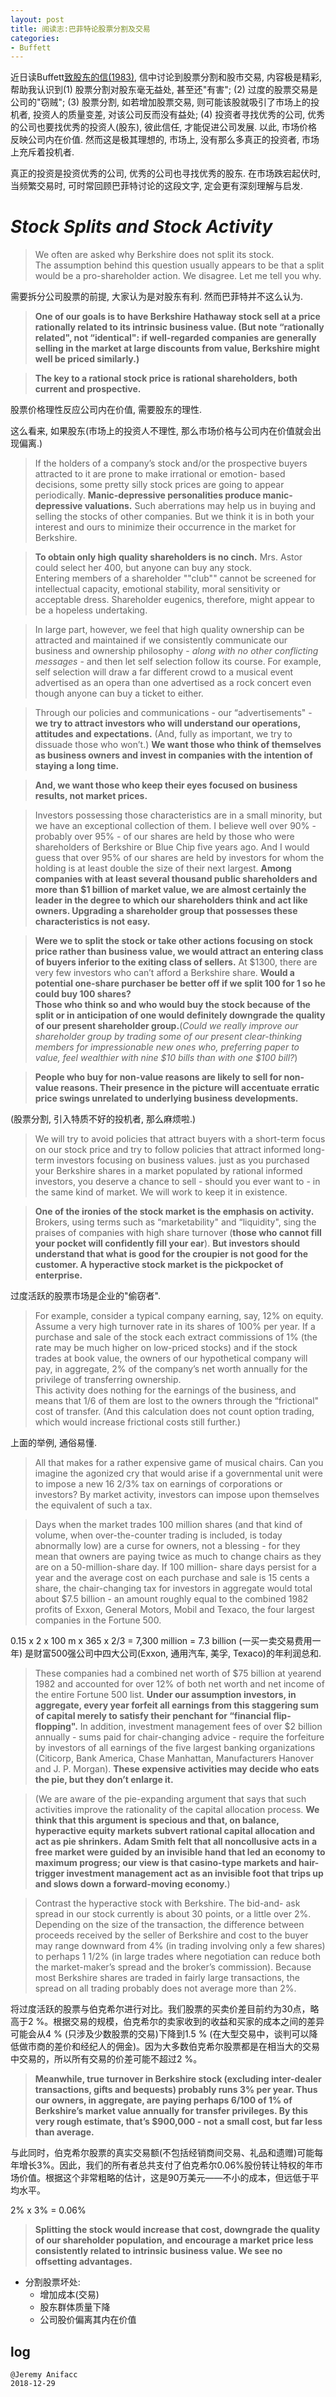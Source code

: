 ```yaml
---
layout: post
title: 阅读志:巴菲特论股票分割及交易
categories:
- Buffett
---
```

近日读Buffett[致股东的信(1983)](http://www.berkshirehathaway.com/letters/1983.html), 信中讨论到股票分割和股市交易, 内容极是精彩, 帮助我认识到(1) 股票分割对股东毫无益处, 甚至还"有害"; (2) 过度的股票交易是公司的"窃贼"; (3) 股票分割, 如若增加股票交易, 则可能该股就吸引了市场上的投机者, 投资人的质量变差, 对该公司反而没有益处; (4) 投资者寻找优秀的公司, 优秀的公司也要找优秀的投资人(股东), 彼此信任, 才能促进公司发展. 以此, 市场价格反映公司内在价值. 然而这是极其理想的, 市场上, 没有那么多真正的投资者, 市场上充斥着投机者.

真正的投资是投资优秀的公司, 优秀的公司也寻找优秀的股东. 在市场跌宕起伏时, 当频繁交易时, 可时常回顾巴菲特讨论的这段文字, 定会更有深刻理解与启发. 

# *Stock Splits and Stock Activity*

> We often are asked why Berkshire does not split its stock.  
The assumption behind this question usually appears to be that a 
split would be a pro-shareholder action.  We disagree.  Let me 
tell you why.

需要拆分公司股票的前提, 大家认为是对股东有利. 然而巴菲特并不这么认为.

> **One of our goals is to have Berkshire Hathaway stock sell at 
a price rationally related to its intrinsic business value.  (But 
note “rationally related", not “identical": if well-regarded 
companies are generally selling in the market at large discounts 
from value, Berkshire might well be priced similarly.)** 

> **The key to 
a rational stock price is rational shareholders, both current and 
prospective.**

股票价格理性反应公司内在价值, 需要股东的理性. 

这么看来, 如果股东(市场上的投资人不理性, 那么市场价格与公司内在价值就会出现偏离.)

> If the holders of a company’s stock and/or the prospective 
buyers attracted to it are prone to make irrational or emotion-
based decisions, some pretty silly stock prices are going to 
appear periodically.  **Manic-depressive personalities produce 
manic-depressive valuations.**  Such aberrations may help us in 
buying and selling the stocks of other companies.  But we think 
it is in both your interest and ours to minimize their occurrence 
in the market for Berkshire.

> **To obtain only high quality shareholders is no cinch.**  Mrs. 
Astor could select her 400, but anyone can buy any stock.  
Entering members of a shareholder ""club"" cannot be screened for 
intellectual capacity, emotional stability, moral sensitivity or 
acceptable dress.  Shareholder eugenics, therefore, might appear 
to be a hopeless undertaking.

> In large part, however, we feel that high quality ownership 
can be attracted and maintained if we consistently communicate 
our business and ownership philosophy - *along with no other 
conflicting messages* - and then let self selection follow its 
course.  For example, self selection will draw a far different 
crowd to a musical event advertised as an opera than one 
advertised as a rock concert even though anyone can buy a ticket 
to either.

> Through our policies and communications - our 
“advertisements" - **we try to attract investors who will 
understand our operations, attitudes and expectations.** (And, 
fully as important, we try to dissuade those who won’t.) **We want 
those who think of themselves as business owners and invest in 
companies with the intention of staying a long time.**  

> **And, we 
want those who keep their eyes focused on business results, not 
market prices.**

> Investors possessing those characteristics are in a small 
minority, but we have an exceptional collection of them.  I 
believe well over 90% - probably over 95% - of our shares are 
held by those who were shareholders of Berkshire or Blue Chip 
five years ago.  And I would guess that over 95% of our shares 
are held by investors for whom the holding is at least double the 
size of their next largest.  **Among companies with at least 
several thousand public shareholders and more than $1 billion of 
market value, we are almost certainly the leader in the degree to 
which our shareholders think and act like owners.  Upgrading a 
shareholder group that possesses these characteristics is not 
easy.**

> **Were we to split the stock or take other actions focusing on 
stock price rather than business value, we would attract an 
entering class of buyers inferior to the exiting class of 
sellers.**  At $1300, there are very few investors who can’t afford 
a Berkshire share.  **Would a potential one-share purchaser be 
better off if we split 100 for 1 so he could buy 100 shares?  
Those who think so and who would buy the stock because of the 
split or in anticipation of one would definitely downgrade the 
quality of our present shareholder group.**(*Could we really 
improve our shareholder group by trading some of our present 
clear-thinking members for impressionable new ones who, 
preferring paper to value, feel wealthier with nine $10 bills 
than with one $100 bill?*) 

> **People who buy for non-value reasons 
are likely to sell for non-value reasons. Their presence in the 
picture will accentuate erratic price swings unrelated to 
underlying business developments.** 

(股票分割, 引入特质不好的投机者, 那么麻烦啦.) 

> We will try to avoid policies that attract buyers with a 
short-term focus on our stock price and try to follow policies 
that attract informed long-term investors focusing on business 
values. just as you purchased your Berkshire shares in a market 
populated by rational informed investors, you deserve a chance to 
sell - should you ever want to - in the same kind of market.  We 
will work to keep it in existence.

> **One of the ironies of the stock market is the emphasis on 
activity.**  Brokers, using terms such as “marketability" and 
“liquidity", sing the praises of companies with high share 
turnover (**those who cannot fill your pocket will confidently fill 
your ear**).  **But investors should understand that what is good for 
the croupier is not good for the customer.  A hyperactive stock 
market is the pickpocket of enterprise.**

过度活跃的股票市场是企业的"偷窃者".

> For example, consider a typical company earning, say, 12% on 
equity.  Assume a very high turnover rate in its shares of 100% 
per year.  If a purchase and sale of the stock each extract 
commissions of 1% (the rate may be much higher on low-priced 
stocks) and if the stock trades at book value, the owners of our 
hypothetical company will pay, in aggregate, 2% of the company’s 
net worth annually for the privilege of transferring ownership.  
This activity does nothing for the earnings of the business, and 
means that 1/6 of them are lost to the owners through the 
“frictional" cost of transfer. (And this calculation does not 
count option trading, which would increase frictional costs still 
further.)

上面的举例, 通俗易懂.

> All that makes for a rather expensive game of musical 
chairs.  Can you imagine the agonized cry that would arise if a 
governmental unit were to impose a new 16 2/3% tax on earnings of 
corporations or investors?  By market activity, investors can 
impose upon themselves the equivalent of such a tax.

> Days when the market trades 100 million shares (and that 
kind of volume, when over-the-counter trading is included, is 
today abnormally low) are a curse for owners, not a blessing - 
for they mean that owners are paying twice as much to change 
chairs as they are on a 50-million-share day.  If 100 million-
share days persist for a year and the average cost on each 
purchase and sale is 15 cents a share, the chair-changing tax for 
investors in aggregate would total about $7.5 billion - an amount 
roughly equal to the combined 1982 profits of Exxon, General 
Motors, Mobil and Texaco, the four largest companies in the 
Fortune 500.

0.15 x 2 x 100 m x 365 x 2/3 = 7,300 million = 7.3 billion (一买一卖交易费用一年) 是财富500强公司中四大公司(Exxon, 通用汽车, 美孚, Texaco)的年利润总和.

> These companies had a combined net worth of $75 billion at 
yearend 1982 and accounted for over 12% of both net worth and net 
income of the entire Fortune 500 list.  **Under our assumption 
investors, in aggregate, every year forfeit all earnings from 
this staggering sum of capital merely to satisfy their penchant 
for “financial flip-flopping".**  In addition, investment 
management fees of over $2 billion annually - sums paid for 
chair-changing advice - require the forfeiture by investors of 
all earnings of the five largest banking organizations (Citicorp, 
Bank America, Chase Manhattan, Manufacturers Hanover and J. P. 
Morgan).  **These expensive activities may decide who eats the pie, 
but they don’t enlarge it.**

> (We are aware of the pie-expanding argument that says that 
such activities improve the rationality of the capital allocation 
process.  **We think that this argument is specious and that, on 
balance, hyperactive equity markets subvert rational capital 
allocation and act as pie shrinkers.**  **Adam Smith felt that all 
noncollusive acts in a free market were guided by an invisible 
hand that led an economy to maximum progress; our view is that 
casino-type markets and hair-trigger investment management act as 
an invisible foot that trips up and slows down a forward-moving 
economy.**)

> Contrast the hyperactive stock with Berkshire.  The bid-and-
ask spread in our stock currently is about 30 points, or a little 
over 2%.  Depending on the size of the transaction, the 
difference between proceeds received by the seller of Berkshire 
and cost to the buyer may range downward from 4% (in trading 
involving only a few shares) to perhaps 1 1/2% (in large trades 
where negotiation can reduce both the market-maker’s spread and 
the broker’s commission).  Because most Berkshire shares are 
traded in fairly large transactions, the spread on all trading 
probably does not average more than 2%.

将过度活跃的股票与伯克希尔进行对比。我们股票的买卖价差目前约为30点，略高于2 %。根据交易的规模，伯克希尔的卖家收到的收益和买家的成本之间的差异可能会从4 % (只涉及少数股票的交易)下降到1.5 % (在大型交易中，谈判可以降低做市商的差价和经纪人的佣金)。因为大多数伯克希尔股票都是在相当大的交易中交易的，所以所有交易的价差可能不超过2 %。

> **Meanwhile, true turnover in Berkshire stock (excluding 
inter-dealer transactions, gifts and bequests) probably runs 3% 
per year.  Thus our owners, in aggregate, are paying perhaps 
6/100 of 1% of Berkshire’s market value annually for transfer 
privileges.  By this very rough estimate, that’s $900,000 - not a 
small cost, but far less than average.**

与此同时，伯克希尔股票的真实交易额(不包括经销商间交易、礼品和遗赠)可能每年增长3%。因此，我们的所有者总共支付了伯克希尔0.06%股份转让特权的年市场价值。根据这个非常粗略的估计，这是90万美元——不小的成本，但远低于平均水平。

2% x 3% = 0.06%

> **Splitting the stock would 
increase that cost, downgrade the quality of our shareholder 
population, and encourage a market price less consistently 
related to intrinsic business value.  We see no offsetting 
advantages.**

- 分割股票坏处:
    - 增加成本(交易)
    - 股东群体质量下降
    - 公司股价偏离其内在价值

## log

```
@Jeremy Anifacc
2018-12-29
```
